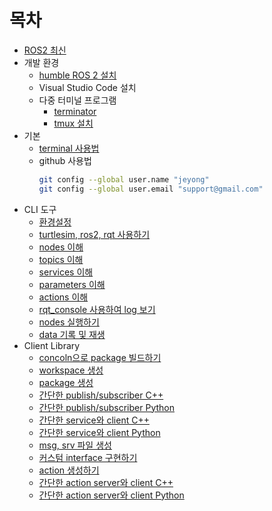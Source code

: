 # 목차
* [ROS2 최신](https://static.sched.com/hosted_files/px4devsummit2022/14/Katherine%20PX4.pdf?_gl=1*le0shw*_ga*MTQ4Nzk1MC4xNjg4NzkxMTM4*_ga_XH5XM35VHB*MTY4ODc5MTEzNy4xLjEuMTY4ODc5MzAxMC4wLjAuMA..)
* 개발 환경
  * [humble ROS 2 설치](https://docs.ros.org/en/humble/Installation/Ubuntu-Install-Debians.html)
  * Visual Studio Code 설치
  * 다중 터미널 프로그램
    * [terminator](./terminator.md)
    * [tmux 설치](https://seongkyun.github.io/others/2019/01/05/tmux/)
* 기본
  * [terminal 사용법](https://m.hanbit.co.kr/channel/category/category_view.html?cms_code=CMS6390061632)
  * github 사용법
    ```bash
    git config --global user.name "jeyong"
    git config --global user.email "support@gmail.com" 
    ```
* CLI 도구
  * [환경설정](./환경설정.md)
  * [turtlesim, ros2, rqt 사용하기](./turtlesim_ros2_rqt.md)
  * [nodes 이해](./nodes.md)
  * [topics 이해](./topics.md)
  * [services 이해](./services.md)
  * [parameters 이해](./parameters.md)
  * [actions 이해](./actions.md)
  * [rqt_console 사용하여 log 보기](./usingRqt_console.md)
  * [nodes 실행하기](./launchingNode.md)
  * [data 기록 및 재생](./recordingPlayingBackData.md)
* Client Library
  * [concoln으로 package 빌드하기](./colconToBuildPackage.md)
  * [workspace 생성](./creatingWorkspace.md)
  * [package 생성](./creatingPackage.md)
  * [간단한 publish/subscriber C++](./writingPublisherSubscriber.md)
  * [간단한 publish/subscriber Python](./writingPublisherSubscriberPython.md)
  * [간단한 service와 client C++](./writingServiceClient.md)
  * [간단한 service와 client Python](./writingServiceClientPython.md)
  * [msg, srv 파일 생성](./customMsgSrvFile.md)
  * [커스텀 interface 구현하기](./implementingCustomInterfaces.md)
  * [action 생성하기](./creatingAction.md)
  * [간단한 action server와 client C++](./writingActionServerClient.md)
  * [간단한 action server와 client Python](./writingActionServerClientPython.md)
  
